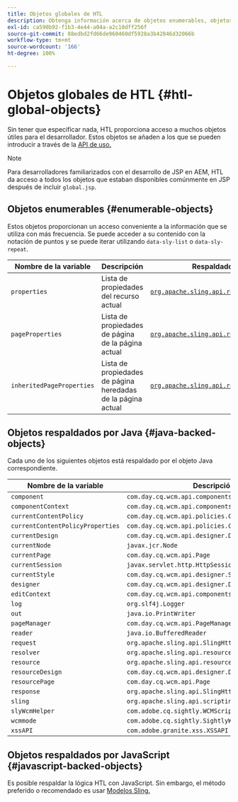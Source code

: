 ```yaml
---
title: Objetos globales de HTL
description: Obtenga información acerca de objetos enumerables, objetos respaldados por Java y por JavaScript en HTL.
exl-id: ca590b92-f1b3-4e44-a04a-a2c10dff256f
source-git-commit: 88edbd2fd66de960460df5928a3b42846d32066b
workflow-type: tm+mt
source-wordcount: '166'
ht-degree: 100%

---
```



# Objetos globales de HTL {#htl-global-objects}

Sin tener que especificar nada, HTL proporciona acceso a muchos objetos útiles para el desarrollador. Estos objetos se añaden a los que se pueden introducir a través de la [API de uso.](java-use-api.md)

>[!NOTE]
>
>Para desarrolladores familiarizados con el desarrollo de JSP en AEM, HTL da acceso a todos los objetos que estaban disponibles comúnmente en JSP después de incluir `global.jsp`.

## Objetos enumerables {#enumerable-objects}

Estos objetos proporcionan un acceso conveniente a la información que se utiliza con más frecuencia. Se puede acceder a su contenido con la notación de puntos y se puede iterar utilizando `data-sly-list` o `data-sly-repeat`.

| Nombre de la variable | Descripción | Respaldado por |
|--- |--- |--- |
| `properties` | Lista de propiedades del recurso actual | [`org.apache.sling.api.resource.ValueMap`](https://developer.adobe.com/experience-manager/reference-materials/6-5/javadoc/org/apache/sling/api/resource/ValueMap.html) |
| `pageProperties` | Lista de propiedades de página de la página actual | [`org.apache.sling.api.resource.ValueMap`](https://developer.adobe.com/experience-manager/reference-materials/6-5/javadoc/org/apache/sling/api/resource/ValueMap.html) |
| `inheritedPageProperties` | Lista de propiedades de página heredadas de la página actual | [`org.apache.sling.api.resource.ValueMap`](https://developer.adobe.com/experience-manager/reference-materials/6-5/javadoc/org/apache/sling/api/resource/ValueMap.html) |

## Objetos respaldados por Java {#java-backed-objects}

Cada uno de los siguientes objetos está respaldado por el objeto Java correspondiente.

| Nombre de la variable | Descripción |
|---|---|
| `component` | `com.day.cq.wcm.api.components.Component` |
| `componentContext` | `com.day.cq.wcm.api.components.ComponentContext` |
| `currentContentPolicy` | `com.day.cq.wcm.api.policies.ContentPolicy` |
| `currentContentPolicyProperties` | `com.day.cq.wcm.api.policies.ContentPolicy` |
| `currentDesign` | `com.day.cq.wcm.api.designer.Design` |
| `currentNode` | `javax.jcr.Node` |
| `currentPage` | `com.day.cq.wcm.api.Page` |
| `currentSession` | `javax.servlet.http.HttpSession` |
| `currentStyle` | `com.day.cq.wcm.api.designer.Style` |
| `designer` | `com.day.cq.wcm.api.designer.Designer` |
| `editContext` | `com.day.cq.wcm.api.components.EditContext` |
| `log` | `org.slf4j.Logger` |
| `out` | `java.io.PrintWriter` |
| `pageManager` | `com.day.cq.wcm.api.PageManager` |
| `reader` | `java.io.BufferedReader` |
| `request` | `org.apache.sling.api.SlingHttpServletRequest` |
| `resolver` | `org.apache.sling.api.resource.ResourceResolver` |
| `resource` | `org.apache.sling.api.resource.Resource` |
| `resourceDesign` | `com.day.cq.wcm.api.designer.Design` |
| `resourcePage` | `com.day.cq.wcm.api.Page` |
| `response` | `org.apache.sling.api.SlingHttpServletResponse` |
| `sling` | `org.apache.sling.api.scripting.SlingScriptHelper` |
| `slyWcmHelper` | `com.adobe.cq.sightly.WCMScriptHelper` |
| `wcmmode` | `com.adobe.cq.sightly.SightlyWCMMode` |
| `xssAPI` | `com.adobe.granite.xss.XSSAPI` |

## Objetos respaldados por JavaScript {#javascript-backed-objects}

Es posible respaldar la lógica HTL con JavaScript. Sin embargo, el método preferido o recomendado es usar [Modelos Sling.](https://sling.apache.org/documentation/bundles/models.html)
